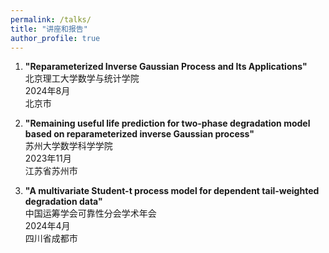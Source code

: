 ```yaml
---
permalink: /talks/
title: "讲座和报告"
author_profile: true
---
```


1. **"Reparameterized Inverse Gaussian Process and Its Applications"**  
   北京理工大学数学与统计学院  
   2024年8月  
   北京市

2. **"Remaining useful life prediction for two-phase degradation model based on reparameterized inverse Gaussian process"**  
   苏州大学数学科学学院  
   2023年11月  
   江苏省苏州市

3. **"A multivariate Student-t process model for dependent tail-weighted degradation data"**  
   中国运筹学会可靠性分会学术年会  
   2024年4月  
   四川省成都市

 


